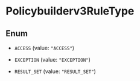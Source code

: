 

# Policybuilderv3RuleType

## Enum


* `ACCESS` (value: `"ACCESS"`)

* `EXCEPTION` (value: `"EXCEPTION"`)

* `RESULT_SET` (value: `"RESULT_SET"`)



